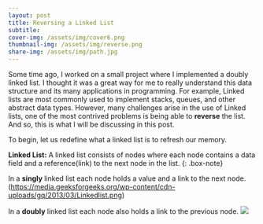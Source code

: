 ```yaml
---
layout: post
title: Reversing a Linked List
subtitle: 
cover-img: /assets/img/cover6.png
thumbnail-img: /assets/img/reverse.png
share-img: /assets/img/path.jpg
---
```

Some time ago, I worked on a small project where I implemented a doubly linked list. I thought it was a great way for me to really understand this data structure and its many applications in programming. For example, Linked lists are most commonly used to implement stacks, queues, and other abstract data types. However, many challenges arise in the use of Linked lists, one of the most contrived problems is being able to **reverse** the list. And so, this is what I will be discussing in this post. 

To begin, let us redefine what a linked list is to refresh our memory.

**Linked List:** A linked list consists of nodes where each node contains a data field and a reference(link) to the next node in the list.
{: .box-note}

In a **singly** linked list each node holds a value and a link to the next node.
(https://media.geeksforgeeks.org/wp-content/cdn-uploads/gq/2013/03/Linkedlist.png)

In a **doubly** linked list each node also holds a link to the previous node.
![](https://media.geeksforgeeks.org/wp-content/cdn-uploads/gq/2014/03/DLL1.png)
